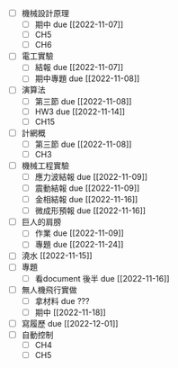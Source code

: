 - [ ] 機械設計原理
	- [ ] 期中 due [[2022-11-07]]
	- [ ] CH5
	- [ ] CH6
- [ ] 電工實驗
	- [ ] 結報 due [[2022-11-07]]
	- [ ] 期中專題 due [[2022-11-08]]
- [ ] 演算法
	- [ ] 第三節 due [[2022-11-08]]
	- [ ] HW3 due [[2022-11-14]]
	- [ ] CH15
- [ ] 計網概
	- [ ] 第三節 due [[2022-11-08]]
	- [ ] CH3
- [ ] 機械工程實驗
	- [ ] 應力波結報 due [[2022-11-09]]
	- [ ] 震動結報 due [[2022-11-09]]
	- [ ] 金相結報 due [[2022-11-16]]
	- [ ] 微成形預報 due [[2022-11-16]]
- [ ] 巨人的肩膀
	- [ ] 作業 due [[2022-11-09]]
	- [ ] 專題 due [[2022-11-24]]
- [ ] 澆水 [[2022-11-15]]
- [ ] 專題
	- [ ] 看document 後半 due [[2022-11-16]]
- [ ] 無人機飛行實做
	- [ ] 拿材料 due ???
	- [ ] 期中 [[2022-11-18]]
- [ ] 寫履歷 due [[2022-12-01]]
- [ ] 自動控制
	- [ ] CH4
	- [ ] CH5